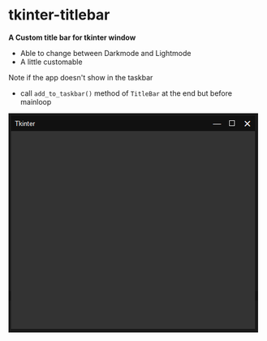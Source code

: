 # tkinter-titlebar

**A Custom title bar for tkinter window**

* Able to change between Darkmode and Lightmode
* A little customable

Note if the app doesn't show in the taskbar
  * call `add_to_taskbar()` method of `TitleBar` at the end but before mainloop

![image of titlebar](https://github.com/vandyleapheng0/tkinter-titlebar/blob/main/tkinter-titlebar.png?raw=true)
